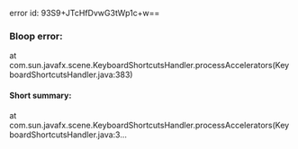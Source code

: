 error id: 93S9+JTcHfDvwG3tWp1c+w==
### Bloop error:

at com.sun.javafx.scene.KeyboardShortcutsHandler.processAccelerators(KeyboardShortcutsHandler.java:383)
#### Short summary: 

at com.sun.javafx.scene.KeyboardShortcutsHandler.processAccelerators(KeyboardShortcutsHandler.java:3...